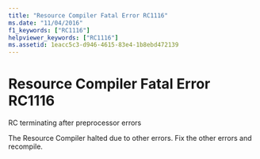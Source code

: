 ```yaml
---
title: "Resource Compiler Fatal Error RC1116"
ms.date: "11/04/2016"
f1_keywords: ["RC1116"]
helpviewer_keywords: ["RC1116"]
ms.assetid: 1eacc5c3-d946-4615-83e4-1b8ebd472139
---
```

# Resource Compiler Fatal Error RC1116

RC terminating after preprocessor errors

The Resource Compiler halted due to other errors. Fix the other errors and recompile.